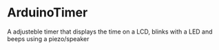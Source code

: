 # ArduinoTimer
A adjusteble timer that displays the time on a LCD, blinks with a LED and beeps using a piezo/speaker
